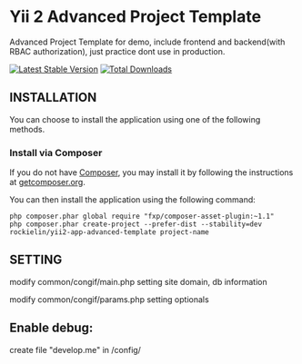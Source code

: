 Yii 2 Advanced Project Template
===============================
Advanced Project Template for demo, include frontend and backend(with RBAC authorization),
just practice dont use in production.

[![Latest Stable Version](https://poser.pugx.org/rockielin/yii2-app-advanced-template/v/stable.png)](https://packagist.org/packages/rockielin/yii2-app-advanced-template)
[![Total Downloads](https://poser.pugx.org/rockielin/yii2-app-advanced-template/downloads.png)](https://packagist.org/packages/rockielin/yii2-app-advanced-template)

INSTALLATION
------------

You can choose to install the application using one of the following methods.

### Install via Composer

If you do not have [Composer](http://getcomposer.org/), you may install it by following the instructions
at [getcomposer.org](http://getcomposer.org/doc/00-intro.md#installation-nix).

You can then install the application using the following command:

~~~
php composer.phar global require "fxp/composer-asset-plugin:~1.1"
php composer.phar create-project --prefer-dist --stability=dev rockielin/yii2-app-advanced-template project-name
~~~

SETTING
------------
modify common/congif/main.php setting site domain, db information

modify common/congif/params.php setting optionals

Enable debug:
-------------
create file "develop.me" in /config/
